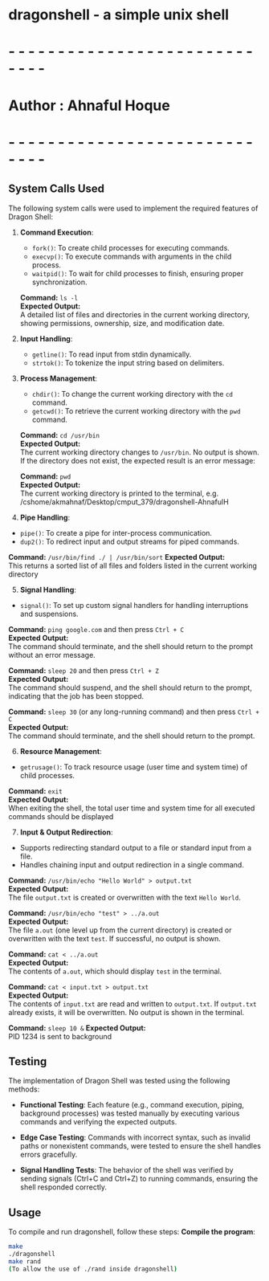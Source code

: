 # dragonshell - a simple unix shell
# - - - - - - - - - - - - - - - - - - - - - - - - - - - - -
# Author : Ahnaful Hoque
# - - - - - - - - - - - - - - - - - - - - - - - - - - - - -

## System Calls Used
The following system calls were used to implement the required features of Dragon Shell:

1. **Command Execution**:
   - `fork()`: To create child processes for executing commands.
   - `execvp()`: To execute commands with arguments in the child process.
   - `waitpid()`: To wait for child processes to finish, ensuring proper synchronization.
   
   **Command:** `ls -l`  
   **Expected Output:**  
   A detailed list of files and directories in the current working directory, showing permissions, ownership, size, and modification date.

2. **Input Handling**:
   - `getline()`: To read input from stdin dynamically.
   - `strtok()`: To tokenize the input string based on delimiters.

3. **Process Management**:
   - `chdir()`: To change the current working directory with the `cd` command.
   - `getcwd()`: To retrieve the current working directory with the `pwd` command.
   
   **Command:** `cd /usr/bin`  
   **Expected Output:**  
   The current working directory changes to `/usr/bin`. No output is shown. If the directory does not exist, the expected result is an error message:  
    
   **Command:** `pwd`  
   **Expected Output:**  
   The current working directory is printed to the terminal, e.g. /cshome/akmahnaf/Desktop/cmput_379/dragonshell-AhnafulH

   
4. **Pipe Handling**:
- `pipe()`: To create a pipe for inter-process communication.
- `dup2()`: To redirect input and output streams for piped commands.

**Command:** `/usr/bin/find ./ | /usr/bin/sort` 
**Expected Output:**  
This returns a sorted list of all files and folders listed in the current working directory


5. **Signal Handling**:
- `signal()`: To set up custom signal handlers for handling interruptions and suspensions.

**Command:** `ping google.com` and then press `Ctrl + C`  
**Expected Output:**  
The command should terminate, and the shell should return to the prompt without an error message.

**Command:** `sleep 20` and then press `Ctrl + Z`  
**Expected Output:**  
The command should suspend, and the shell should return to the prompt, indicating that the job has been stopped.

**Command:** `sleep 30` (or any long-running command) and then press `Ctrl + C`  
**Expected Output:**  
The command should terminate, and the shell should return to the prompt.

6. **Resource Management**:
- `getrusage()`: To track resource usage (user time and system time) of child processes.

**Command:** `exit`  
**Expected Output:**  
When exiting the shell, the total user time and system time for all executed commands should be displayed

7. **Input & Output Redirection**:
- Supports redirecting standard output to a file or standard input from a file.
- Handles chaining input and output redirection in a single command.

**Command:** `/usr/bin/echo "Hello World" > output.txt`  
**Expected Output:**  
The file `output.txt` is created or overwritten with the text `Hello World`.

**Command:** `/usr/bin/echo "test" > ../a.out`  
**Expected Output:**  
The file `a.out` (one level up from the current directory) is created or overwritten with the text `test`. If successful, no output is shown.

**Command:** `cat < ../a.out`  
**Expected Output:**  
The contents of `a.out`, which should display `test` in the terminal.

**Command:** `cat < input.txt > output.txt`  
**Expected Output:**  
The contents of `input.txt` are read and written to `output.txt`. If `output.txt` already exists, it will be overwritten. No output is shown in the terminal.

**Command:** `sleep 10 &`
**Expected Output:**  
PID 1234 is sent to background

## Testing
The implementation of Dragon Shell was tested using the following methods:

- **Functional Testing**: Each feature (e.g., command execution, piping, background processes) was tested manually by executing various commands and verifying the expected outputs.

- **Edge Case Testing**: Commands with incorrect syntax, such as invalid paths or nonexistent commands, were tested to ensure the shell handles errors gracefully.

- **Signal Handling Tests**: The behavior of the shell was verified by sending signals (Ctrl+C and Ctrl+Z) to running commands, ensuring the shell responded correctly.


## Usage
To compile and run dragonshell, follow these steps:
**Compile the program**:
   ```bash
   make
   ./dragonshell
   make rand
   (To allow the use of ./rand inside dragonshell)


